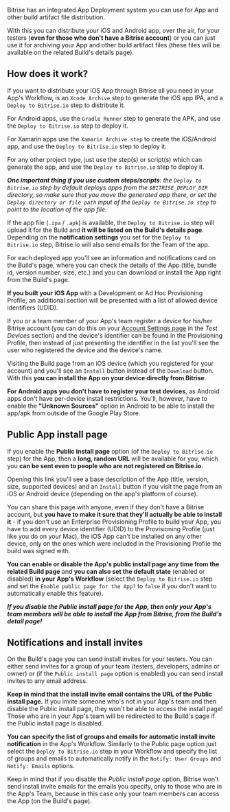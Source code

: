 Bitrise has an integrated App Deployment system you can use for App and other build artifact file distribution.

With this you can distribute your iOS and Android app, over the air, for your testers (__even for those who don't have a Bitrise account__)
or you can just use it for archiving your App and other build artifact files (these files will
be available on the related Build's details page).

## How does it work?

If you want to distribute your iOS App through Bitrise all you need in your App's Workflow,
is an `Xcode Archive` step to generate the iOS app IPA,
and a `Deploy to Bitrise.io` step to distribute it.

For Android apps, use the `Gradle Runner` step to generate the APK, and use the
`Deploy to Bitrise.io` step to deploy it.

For Xamarin apps use the `Xamarin Archive step` to create the iOS/Android app,
and use the `Deploy to Bitrise.io` step to deploy it. 

For any other project type, just use the step(s) or script(s) which
can generate the app, and use the `Deploy to Bitrise.io` step to deploy it.

___One important thing if you use custom steps/scripts__: the `Deploy to Bitrise.io`
step by default deploys apps from the `$BITRISE_DEPLOY_DIR` directory, so make sure that you
move the generated app there, or set the `Deploy directory or file path` input
of the `Deploy to Bitrise.io step` to point to the location of the app file._

If the app file (`.ipa` / `.apk`) is available, the `Deploy to Bitrise.io` step will
upload it for the Build and __it will be listed on the Build's details page__.
Depending on the __notification settings__ you set for the `Deploy to Bitrise.io` step,
Bitrise.io will also send emails for the Team of the app.

For each deployed app you'll see an information and notifications card on the Build's page,
where you can check the details of the App (title, bundle id, version number, size, etc.)
and you can download or install the App right from the Build's page.

__If you built your iOS App__ with a Development or Ad Hoc Provisioning Profile,
an additional section will be presented with a list of allowed device identifiers (UDID).

If you or a team member of your App's team register a device for
his/her Bitrise account (you can do this on your [Account Settings page](https://www.bitrise.io/me/profile) in the *Test Devices* section)
and the device's identifier can be found in the Provisioning Profile,
then instead of just presenting the identifier in the list you'll see the user who registered the device and the device's name.

Visiting the Build page from an iOS device (which you registered for your account)
and you'll see an `Install` button instead of the `Download` button.
With this **you can install the App on your device directly from Bitrise**.

__For Android apps you don't have to register your test devices__,
as Android apps don't have per-device install restrictions. You'll, however,
have to enable the __"Unknown Sources"__ option in Android to be able to
install the app/apk from outside of the Google Play Store.


## Public App install page

If you enable the __Public install page__ option (of the `Deploy to Bitrise.io` step)
for the App, then a __long, random URL__ will be available for you,
which you __can be sent even to people who are not registered on Bitrise.io__.

Opening this link you'll see a base description of the
App (title, version, size, supported devices) and an `Install`
button if you visit the page from an iOS or Android device (depending on the app's
platform of course).

You can share this page with anyone, even if they don't have a Bitrise account,
but __you have to make it sure that they'll actually be able to install it__ -
if you don't use an Enterprise Provisioning Profile to build your App,
you have to add every device identifier (UDID) to the Provisioning Profile (just like you do on your Mac),
the iOS App can't be installed on any other device, only on the ones which were
included in the Provisioning Profile the build was signed with.

__You can enable or disable the App's public install page any time from the related Build page__
and **you can also set the default state** (enabled or disabled) **in your App's Workflow**
(select the `Deploy to Bitrise.io` step and set the `Enable public page for the App?` to `false`
if you don't want to automatically enable this feature).

***If you disable the Public install page for the App, then only your App's team members will be able to install the App from Bitrise,
from the Build's detail page!***

## Notifications and install invites

On the Build's page you can send install invites for your testers.
You can either send invites for a group of your team (testers, developers, admins or owner) or
(if the `Public install page` option is enabled) you can send install invites to any email address.

__Keep in mind that the install invite email contains the URL of the Public install page.__
If you invite someone who's not in your App's team and then disable the Public install page,
they won't be able to access the install page!
Those who are in your App's team will be redirected to the Build's page if the Public install page is disabled.

**You can specify the list of groups and emails for automatic install invite notification** in the App's Workflow.
Similarly to the Public page option just select the `Deploy to Bitrise.io` step in your Workflow
and specify the list of groups and emails to automatically notify in the `Notify: User Groups` and `Notify: Emails` options.

Keep in mind that if you disable the *Public install page* option,
Bitrise won't send install invite emails for the emails you specify,
only to those who are in the App's Team,
because in this case only your team members can access the App (on the Build's page).
